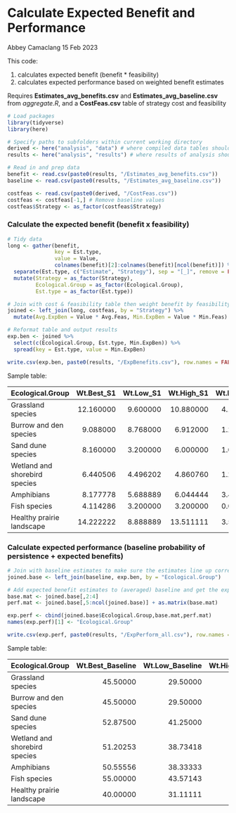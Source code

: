Calculate Expected Benefit and Performance
================
Abbey Camaclang
15 Feb 2023

This code:  
1) calculates expected benefit (benefit \* feasibility)  
2) calculates expected performance based on weighted benefit estimates

Requires **Estimates_avg_benefits.csv** and
**Estimates_avg_baseline.csv** from *aggregate.R*, and a
**CostFeas.csv** table of strategy cost and feasibility

``` r
# Load packages
library(tidyverse)
library(here)

# Specify paths to subfolders within current working directory
derived <- here("analysis", "data") # where compiled data tables should be saved
results <- here("analysis", "results") # where results of analysis should be saved

# Read in and prep data
benefit <- read.csv(paste0(results, "/Estimates_avg_benefits.csv"))
baseline <- read.csv(paste0(results, "/Estimates_avg_baseline.csv"))

costfeas <- read.csv(paste0(derived, "/CostFeas.csv"))
costfeas <- costfeas[-1,] # Remove baseline values
costfeas$Strategy <- as_factor(costfeas$Strategy)
```

### Calculate the expected benefit (benefit x feasibility)

``` r
# Tidy data
long <- gather(benefit, 
               key = Est.type, 
               value = Value, 
               colnames(benefit)[2]:colnames(benefit)[ncol(benefit)]) %>%
  separate(Est.type, c("Estimate", "Strategy"), sep = "[_]", remove = FALSE) %>%
  mutate(Strategy = as_factor(Strategy), 
         Ecological.Group = as_factor(Ecological.Group),
         Est.type = as_factor(Est.type)) 

# Join with cost & feasibility table then weight benefit by feasibility
joined <- left_join(long, costfeas, by = "Strategy") %>%
  mutate(Avg.ExpBen = Value * Avg.Feas, Min.ExpBen = Value * Min.Feas)

# Reformat table and output results
exp.ben <- joined %>%
  select(c(Ecological.Group, Est.type, Min.ExpBen)) %>% 
  spread(key = Est.type, value = Min.ExpBen)

write.csv(exp.ben, paste0(results, "/ExpBenefits.csv"), row.names = FALSE)
```

Sample table:

| Ecological.Group              | Wt.Best_S1 | Wt.Low_S1 | Wt.High_S1 | Wt.Best_S2 | Wt.Low_S2 | Wt.High_S2 | Wt.Best_S3 | Wt.Low_S3 | Wt.High_S3 | Wt.Best_S4 | Wt.Low_S4 | Wt.High_S4 | Wt.Best_S5 | Wt.Low_S5 | Wt.High_S5 | Wt.Best_S6 | Wt.Low_S6 | Wt.High_S6 | Wt.Best_S7 | Wt.Low_S7 | Wt.High_S7 | Wt.Best_S8 | Wt.Low_S8 | Wt.High_S8 | Wt.Best_S9 | Wt.Low_S9 | Wt.High_S9 | Wt.Best_S10 | Wt.Low_S10 | Wt.High_S10 | Wt.Best_S11 | Wt.Low_S11 | Wt.High_S11 | Wt.Best_S12 | Wt.Low_S12 | Wt.High_S12 | Wt.Best_S13 | Wt.Low_S13 | Wt.High_S13 | Wt.Best_S14 | Wt.Low_S14 | Wt.High_S14 | Wt.Best_S15 | Wt.Low_S15 | Wt.High_S15 | Wt.Best_S16 | Wt.Low_S16 | Wt.High_S16 | Wt.Best_S17 | Wt.Low_S17 | Wt.High_S17 |
|:------------------------------|-----------:|----------:|-----------:|-----------:|----------:|-----------:|-----------:|----------:|-----------:|-----------:|----------:|-----------:|-----------:|----------:|-----------:|-----------:|----------:|-----------:|-----------:|----------:|-----------:|-----------:|----------:|-----------:|-----------:|----------:|-----------:|------------:|-----------:|------------:|------------:|-----------:|------------:|------------:|-----------:|------------:|------------:|-----------:|------------:|------------:|-----------:|------------:|------------:|-----------:|------------:|------------:|-----------:|------------:|------------:|-----------:|------------:|
| Grassland species             |  12.160000 |  9.600000 |  10.880000 |   4.182000 |  4.233000 |   3.162000 |  6.4380000 |  7.252000 |  5.3280000 |   1.680000 |  2.240000 |   1.400000 |  12.876000 | 13.746000 |  12.006000 |   9.500000 |  8.750000 |   8.500000 |   7.820000 |  7.140000 |   7.480000 |   0.000000 |  2.075000 |  -0.830000 |  3.7600000 |  6.580000 |   2.350000 |   16.524000 |  16.524000 |   15.174000 |   16.284000 |  14.214000 |   14.214000 |   19.209000 |  19.836000 |   17.214000 |   14.685000 |  14.190000 |   13.310000 |   22.080000 |   22.08000 |   19.712000 |    18.87200 |   19.20800 |   17.472000 |   20.557000 |   18.17800 |   18.117000 |    23.23200 |   21.64800 |    20.59200 |
| Burrow and den species        |   9.088000 |  8.768000 |   6.912000 |   1.275000 |  3.060000 |   0.765000 |  1.6280000 |  3.478000 |  0.2220000 |  -0.168000 |  0.952000 |   0.168000 |  11.600000 | 10.730000 |  11.310000 |   9.921875 |  8.554688 |   9.609375 |  11.900000 | 11.356000 |  11.220000 |   9.130000 | 10.790000 |   7.885000 | 11.4246154 | 11.222154 |   9.400000 |   15.120000 |  14.310000 |   14.040000 |   11.385000 |  11.730000 |   10.005000 |   17.043000 |  15.960000 |   15.390000 |   11.770000 |  11.550000 |   11.275000 |   19.840000 |   18.88000 |   18.880000 |    16.74400 |   15.62400 |   15.624000 |   18.422000 |   17.01900 |   17.568000 |    20.65800 |   18.34800 |    19.07400 |
| Sand dune species             |   8.160000 |  3.200000 |   6.000000 |   1.083750 |  0.956250 |   0.637500 |  4.8100000 |  1.850000 |  3.2375000 |   0.000000 |  0.000000 |   0.000000 |   7.757500 |  6.162500 |   7.250000 |   7.625000 |  5.625000 |   7.500000 |   2.720000 |  1.700000 |   2.125000 |   3.112500 |  2.593750 |   3.112500 |  5.8750000 |  6.462500 |   4.112500 |    9.382500 |   8.910000 |    9.247500 |   10.522500 |   6.900000 |    9.056250 |   11.685000 |   9.048750 |   10.473750 |   10.450000 |   7.562500 |    9.281250 |   13.920000 |    9.76000 |   12.960000 |    12.18000 |    8.54000 |   10.990000 |   13.801250 |   10.98000 |   11.742500 |    15.34500 |   11.88000 |    13.11750 |
| Wetland and shorebird species |   6.440506 |  4.496202 |   4.860760 |   1.258861 |  1.517089 |   1.291139 |  1.4987342 |  0.000000 |  0.7493671 |   5.465317 |  4.331139 |   5.557468 |   7.385823 |  7.936456 |   5.954177 |   6.550633 |  6.265823 |   4.810127 |   2.892152 |  3.580760 |   3.236456 |   4.370633 |  5.211139 |   4.034430 |  3.3316456 |  3.807595 |   1.427848 |    8.735696 |   9.849873 |    8.004304 |    9.738608 |   4.498101 |    6.637975 |    9.740506 |  10.858861 |    8.622152 |    9.155063 |   8.563291 |    7.797468 |   11.325570 |   11.93316 |   10.134683 |    10.66835 |   11.48354 |    9.151392 |   14.277089 |   11.14987 |   11.574557 |    16.24937 |   13.20000 |    13.12481 |
| Amphibians                    |   8.177778 |  5.688889 |   6.044444 |   3.400000 |  2.946667 |   3.570000 |  0.8222222 |  0.000000 |  1.2333333 |   8.848000 |  7.168000 |   6.720000 |  10.955556 | 10.762222 |   9.795556 |   7.500000 |  6.944444 |   6.944444 |   4.911111 |  5.440000 |   5.137778 |   5.072222 |  4.150000 |   5.533333 |  2.6111111 |  3.133333 |   1.566667 |   11.580000 |  11.400000 |    9.600000 |    9.966667 |   7.283333 |    7.283333 |   13.806667 |  13.933333 |   12.160000 |   11.733333 |  10.511111 |   10.205556 |   15.288889 |   14.57778 |   13.297778 |    14.18667 |   13.37778 |   12.444444 |   14.436667 |   13.89444 |   12.674444 |    16.50000 |   16.13333 |    15.03333 |
| Fish species                  |   4.114286 |  3.200000 |   3.200000 |   0.000000 |  0.000000 |   0.000000 |  0.0000000 |  0.000000 |  0.0000000 |   6.000000 |  6.400000 |   6.000000 |   5.385714 |  6.214286 |   6.628571 |   3.571429 |  3.571429 |   3.571429 |   2.428571 |  3.885714 |   1.457143 |   2.371429 |  2.964286 |   1.778571 |  0.6714286 |  2.014286 |   0.000000 |    6.171429 |   6.942857 |    6.942857 |    3.450000 |   3.942857 |    3.450000 |    6.514286 |   8.142857 |    6.107143 |    5.892857 |   6.285714 |    5.500000 |    7.771429 |    9.60000 |    7.314286 |     8.40000 |   10.00000 |    7.200000 |    9.585714 |   10.45714 |    9.585714 |    11.31429 |   11.78571 |    11.31429 |
| Healthy prairie landscape     |  14.222222 |  8.888889 |  13.511111 |   3.513333 |  3.513333 |   2.720000 |  6.5777778 |  4.522222 |  5.7555556 |   5.600000 |  4.044444 |   4.666667 |  16.111111 | 11.922222 |  16.433333 |  11.944444 |  8.333333 |  12.222222 |   9.217778 |  7.328889 |   9.293333 |   2.858889 |  2.858889 |   2.858889 |  1.7755556 |  1.775556 |   2.402222 |   18.300000 |  13.500000 |   18.000000 |   17.096667 |  11.500000 |   16.483333 |   19.316667 |  15.200000 |   19.316667 |   15.277778 |  11.305556 |   15.277778 |   21.404444 |   16.35556 |   21.333333 |    19.28889 |   14.31111 |   18.791111 |   20.807778 |   15.92778 |   20.672222 |    24.56667 |   19.43333 |    24.20000 |

### Calculate expected performance (baseline probability of persistence + expected benefits)

``` r
# Join with baseline estimates to make sure the estimates line up correctly
joined.base <- left_join(baseline, exp.ben, by = "Ecological.Group") 

# Add expected benefit estimates to (averaged) baseline and get the expected performance
base.mat <- joined.base[,2:4]
perf.mat <- joined.base[,5:ncol(joined.base)] + as.matrix(base.mat)

exp.perf <- cbind(joined.base$Ecological.Group,base.mat,perf.mat)
names(exp.perf)[1] <- "Ecological.Group"

write.csv(exp.perf, paste0(results, "/ExpPerform_all.csv"), row.names = FALSE)
```

Sample table:

| Ecological.Group              | Wt.Best_Baseline | Wt.Low_Baseline | Wt.High_Baseline | Wt.Best_S1 | Wt.Low_S1 | Wt.High_S1 | Wt.Best_S2 | Wt.Low_S2 | Wt.High_S2 | Wt.Best_S3 | Wt.Low_S3 | Wt.High_S3 | Wt.Best_S4 | Wt.Low_S4 | Wt.High_S4 | Wt.Best_S5 | Wt.Low_S5 | Wt.High_S5 | Wt.Best_S6 | Wt.Low_S6 | Wt.High_S6 | Wt.Best_S7 | Wt.Low_S7 | Wt.High_S7 | Wt.Best_S8 | Wt.Low_S8 | Wt.High_S8 | Wt.Best_S9 | Wt.Low_S9 | Wt.High_S9 | Wt.Best_S10 | Wt.Low_S10 | Wt.High_S10 | Wt.Best_S11 | Wt.Low_S11 | Wt.High_S11 | Wt.Best_S12 | Wt.Low_S12 | Wt.High_S12 | Wt.Best_S13 | Wt.Low_S13 | Wt.High_S13 | Wt.Best_S14 | Wt.Low_S14 | Wt.High_S14 | Wt.Best_S15 | Wt.Low_S15 | Wt.High_S15 | Wt.Best_S16 | Wt.Low_S16 | Wt.High_S16 | Wt.Best_S17 | Wt.Low_S17 | Wt.High_S17 |
|:------------------------------|-----------------:|----------------:|-----------------:|-----------:|----------:|-----------:|-----------:|----------:|-----------:|-----------:|----------:|-----------:|-----------:|----------:|-----------:|-----------:|----------:|-----------:|-----------:|----------:|-----------:|-----------:|----------:|-----------:|-----------:|----------:|-----------:|-----------:|----------:|-----------:|------------:|-----------:|------------:|------------:|-----------:|------------:|------------:|-----------:|------------:|------------:|-----------:|------------:|------------:|-----------:|------------:|------------:|-----------:|------------:|------------:|-----------:|------------:|------------:|-----------:|------------:|
| Grassland species             |         45.50000 |        29.50000 |         57.00000 |   57.66000 |  39.10000 |   67.88000 |   49.68200 |  33.73300 |   60.16200 |   51.93800 |  36.75200 |   62.32800 |   47.18000 |  31.74000 |   58.40000 |   58.37600 |  43.24600 |   69.00600 |   55.00000 |  38.25000 |   65.50000 |   53.32000 |  36.64000 |   64.48000 |   45.50000 |  31.57500 |   56.17000 |   49.26000 |  36.08000 |   59.35000 |    62.02400 |   46.02400 |    72.17400 |    61.78400 |   43.71400 |    71.21400 |    64.70900 |   49.33600 |    74.21400 |    60.18500 |   43.69000 |    70.31000 |    67.58000 |   51.58000 |    76.71200 |    64.37200 |   48.70800 |    74.47200 |    66.05700 |   47.67800 |    75.11700 |    68.73200 |   51.14800 |    77.59200 |
| Burrow and den species        |         45.50000 |        29.50000 |         56.00000 |   54.58800 |  38.26800 |   62.91200 |   46.77500 |  32.56000 |   56.76500 |   47.12800 |  32.97800 |   56.22200 |   45.33200 |  30.45200 |   56.16800 |   57.10000 |  40.23000 |   67.31000 |   55.42188 |  38.05469 |   65.60938 |   57.40000 |  40.85600 |   67.22000 |   54.63000 |  40.29000 |   63.88500 |   56.92462 |  40.72215 |   65.40000 |    60.62000 |   43.81000 |    70.04000 |    56.88500 |   41.23000 |    66.00500 |    62.54300 |   45.46000 |    71.39000 |    57.27000 |   41.05000 |    67.27500 |    65.34000 |   48.38000 |    74.88000 |    62.24400 |   45.12400 |    71.62400 |    63.92200 |   46.51900 |    73.56800 |    66.15800 |   47.84800 |    75.07400 |
| Sand dune species             |         52.87500 |        41.25000 |         65.62500 |   61.03500 |  44.45000 |   71.62500 |   53.95875 |  42.20625 |   66.26250 |   57.68500 |  43.10000 |   68.86250 |   52.87500 |  41.25000 |   65.62500 |   60.63250 |  47.41250 |   72.87500 |   60.50000 |  46.87500 |   73.12500 |   55.59500 |  42.95000 |   67.75000 |   55.98750 |  43.84375 |   68.73750 |   58.75000 |  47.71250 |   69.73750 |    62.25750 |   50.16000 |    74.87250 |    63.39750 |   48.15000 |    74.68125 |    64.56000 |   50.29875 |    76.09875 |    63.32500 |   48.81250 |    74.90625 |    66.79500 |   51.01000 |    78.58500 |    65.05500 |   49.79000 |    76.61500 |    66.67625 |   52.23000 |    77.36750 |    68.22000 |   53.13000 |    78.74250 |
| Wetland and shorebird species |         51.20253 |        38.73418 |         63.67089 |   57.64304 |  43.23038 |   68.53165 |   52.46139 |  40.25127 |   64.96203 |   52.70127 |  38.73418 |   64.42025 |   56.66785 |  43.06532 |   69.22835 |   58.58835 |  46.67063 |   69.62506 |   57.75316 |  45.00000 |   68.48101 |   54.09468 |  42.31494 |   66.90734 |   55.57316 |  43.94532 |   67.70532 |   54.53418 |  42.54177 |   65.09873 |    59.93823 |   48.58405 |    71.67519 |    60.94114 |   43.23228 |    70.30886 |    60.94304 |   49.59304 |    72.29304 |    60.35759 |   47.29747 |    71.46835 |    62.52810 |   50.66734 |    73.80557 |    61.87089 |   50.21772 |    72.82228 |    65.47962 |   49.88405 |    75.24544 |    67.45190 |   51.93418 |    76.79570 |
| Amphibians                    |         50.55556 |        38.33333 |         62.22222 |   58.73333 |  44.02222 |   68.26667 |   53.95556 |  41.28000 |   65.79222 |   51.37778 |  38.33333 |   63.45556 |   59.40356 |  45.50133 |   68.94222 |   61.51111 |  49.09556 |   72.01778 |   58.05556 |  45.27778 |   69.16667 |   55.46667 |  43.77333 |   67.36000 |   55.62778 |  42.48333 |   67.75556 |   53.16667 |  41.46667 |   63.78889 |    62.13556 |   49.73333 |    71.82222 |    60.52222 |   45.61667 |    69.50556 |    64.36222 |   52.26667 |    74.38222 |    62.28889 |   48.84444 |    72.42778 |    65.84444 |   52.91111 |    75.52000 |    64.74222 |   51.71111 |    74.66667 |    64.99222 |   52.22778 |    74.89667 |    67.05556 |   54.46667 |    77.25556 |
| Fish species                  |         55.00000 |        43.57143 |         65.00000 |   59.11429 |  46.77143 |   68.20000 |   55.00000 |  43.57143 |   65.00000 |   55.00000 |  43.57143 |   65.00000 |   61.00000 |  49.97143 |   71.00000 |   60.38571 |  49.78571 |   71.62857 |   58.57143 |  47.14286 |   68.57143 |   57.42857 |  47.45714 |   66.45714 |   57.37143 |  46.53571 |   66.77857 |   55.67143 |  45.58571 |   65.00000 |    61.17143 |   50.51429 |    71.94286 |    58.45000 |   47.51429 |    68.45000 |    61.51429 |   51.71429 |    71.10714 |    60.89286 |   49.85714 |    70.50000 |    62.77143 |   53.17143 |    72.31429 |    63.40000 |   53.57143 |    72.20000 |    64.58571 |   54.02857 |    74.58571 |    66.31429 |   55.35714 |    76.31429 |
| Healthy prairie landscape     |         40.00000 |        31.11111 |         49.44444 |   54.22222 |  40.00000 |   62.95556 |   43.51333 |  34.62444 |   52.16444 |   46.57778 |  35.63333 |   55.20000 |   45.60000 |  35.15556 |   54.11111 |   56.11111 |  43.03333 |   65.87778 |   51.94444 |  39.44444 |   61.66667 |   49.21778 |  38.44000 |   58.73778 |   42.85889 |  33.97000 |   52.30333 |   41.77556 |  32.88667 |   51.84667 |    58.30000 |   44.61111 |    67.44444 |    57.09667 |   42.61111 |    65.92778 |    59.31667 |   46.31111 |    68.76111 |    55.27778 |   42.41667 |    64.72222 |    61.40444 |   47.46667 |    70.77778 |    59.28889 |   45.42222 |    68.23556 |    60.80778 |   47.03889 |    70.11667 |    64.56667 |   50.54444 |    73.64444 |
